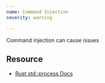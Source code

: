 ```yaml
---
name: Command Injection 
severity: warning

---
```


Command injection can cause issues

## Resource

- [Rust std::process Docs]

[Rust std::process Docs]: https://doc.rust-lang.org/std/process/struct.Command.html

